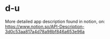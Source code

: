 # d-u

More detailed app description found in notion, on: https://www.notion.so/API-Description-3d0c53aa817a4d78a98bf846a653e96a

